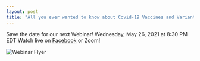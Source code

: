 ```yaml
---
layout: post
title: "All you ever wanted to know about Covid-19 Vaccines and Variants!"
---
```


Save the date for our next Webinar!
Wednesday, May 26, 2021 at 8:30 PM EDT
Watch live on [Facebook](https://www.facebook.com/events/2060694800748025/) or Zoom!

<img src="https://scontent.xx.fbcdn.net/v/t1.6435-9/181295829_128853645953890_5817666295063909723_n.jpg?_nc_cat=104&ccb=1-3&_nc_sid=340051&_nc_ohc=6jF8zdRmuEMAX8Effqn&_nc_ht=scontent.xx&oh=f9e2aa056971c1e28dd885ba3c3a6cfa&oe=60D13040" alt="Webinar Flyer" />
